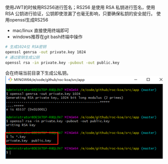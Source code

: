 使用JWT的时候用RS256进行签名；RS256 是使用 RSA 私钥进行签名，使用 RSA 公钥进行验证，公钥即使泄漏了也毫无影响，只要确保私钥的安全就行。
使用openssl生成RS256

- mac/linux 直接使用终端即可
- windows推荐在git bash终端中操作
```bash
# 生成1024位 RSA密钥
openssl genrsa -out private.key 1024
# 通过密钥生成公钥
openssl rsa -in private.key -pubout -out public.key
```
会在终端当前目录下生成公私钥。
![](assets/【RSA加密】生成RS256公私钥/1.png)
